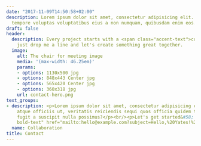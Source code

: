```yaml
---
date: "2017-11-09T14:50:58+02:00"
description: Lorem ipsum dolor sit amet, consectetur adipisicing elit. Vero porro
  tempore voluptas voluptatibus eius a non numquam, quibusdam enim eos.
draft: false
header:
  description: Every project starts with a <span class="accent-text">conversation</span>,
    just drop me a line and let's create something great together.
  image:
    alt: The chair for meeting image
    media: '(max-width: 46.25em)'
    params:
    - options: 1130x500 jpg
    - options: 848x443 Center jpg
    - options: 565x420 Center jpg
    - options: 360x318 jpg
    url: contact-hero.png
text_groups:
- description: <p>Lorem ipsum dolor sit amet, consectetur adipisicing elit. Quisquam,
    atque officiis ut, veritatis reiciendis sequi quos officia quidem tempora minus
    fugit a suscipit nulla possimus?</p><br/><p>Let's get started&#58; <a class="accent-text
    bold-text" href="mailto:hello@example.com?subject=Hello,%20Yates!%20Lets%20make%20something%20great%20together!">hello@example.com</a></p>
  name: Collaboration
title: Contact
---
```


